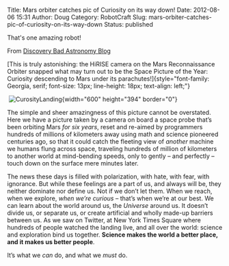 Title: Mars orbiter catches pic of Curiosity on its way down!
Date: 2012-08-06 15:31
Author: Doug
Category: RobotCraft
Slug: mars-orbiter-catches-pic-of-curiosity-on-its-way-down
Status: published

That's one amazing robot!

From [Discovery Bad Astronomy Blog](http://blogs.discovermagazine.com/badastronomy/2012/08/06/mars-orbiter-catches-pic-of-curiosity-on-its-way-down/)

[This is truly astonishing: the HiRISE camera on the Mars Reconnaissance Orbiter snapped what may turn out to be the Space Picture of the Year: Curiosity descending to Mars under its parachutes!]{style="font-family: Georgia, serif; font-size: 13px; line-height: 18px; text-align: left;"}

 ![CurosityLanding](http://robotcraft.org/wp-content/uploads/2012/08/Curosity.png "Curosity.png"){width="600" height="394" border="0"}

The simple and sheer amazingness of this picture cannot be overstated. Here we have a picture taken by a camera on board a space probe that’s been orbiting Mars *for six years*, reset and re-aimed by programmers hundreds of millions of kilometers away using math and science pioneered centuries ago, so that it could catch the fleeting view of *another* machine we humans flung across space, traveling hundreds of million of kilometers to another world at mind-bending speeds, only to gently – and perfectly – touch down on the surface mere minutes later.

The news these days is filled with polarization, with hate, with fear, with ignorance. But while these feelings are a part of us, and always will be, they neither dominate nor define us. Not if we don’t let them. When we reach, when we explore, *when we’re curious* – that’s when we’re at our best. We can learn about the world around us, the *Universe* around us. It doesn’t divide us, or separate us, or create artificial and wholly made-up barriers between us. As we saw on Twitter, at New York Times Square where hundreds of people watched the landing live, and all over the world: science and exploration bind us together. **Science makes the world a better place, and it makes us better people**.

It’s what we *can* do, and what we *must* do.

